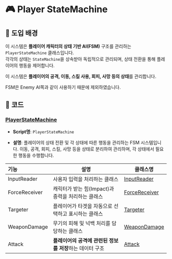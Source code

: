 

# 🎮 Player StateMachine

## 📖 도입 배경
이 시스템은 **플레이어 캐릭터의 상태 기반 AI(FSM)** 구조를 관리하는 `PlayerStateMachine` 클래스입니다.  
각각의 상태는 `StateMachine`을 상속받아 독립적으로 관리되며, 상태 전환을 통해 플레이어의 행동을 제어합니다.

 이 시스템은 **플레이어의 공격, 이동, 스킬 사용, 회피, 사망 등의 상태**를 관리합니다.

FSM은 Enemy AI쪽과 같이 사용하기 때문에 제외하였습니다.

## 🧱 코드

### [PlayerStateMachine](./PlayerStateMachine.cs)
- **Script명**: `PlayerStateMachine`  

- **설명**: 플레이어의 상태 전환 및 각 상태에 따른 행동을 관리하는 FSM 시스템입니다. 이동, 공격, 회피, 스킬, 사망 등을 상태로 분리하여 관리하며, 각 상태에서 필요한 행동을 수행합니다.

  

| 기능          | 설명                                                     | 클래스명                                        |
| :------------ | -------------------------------------------------------- | ----------------------------------------------- |
| InputReader   | 사용자 입력을 처리하는 클래스                            | [InputReader](../../InputReader.cs)             |
| ForceReceiver | 캐릭터가 받는 힘(Impact)과 중력을 처리하는 클래스        | [ForceReceiver](../../../ForceReceiver.cs)        |
| Targeter      | 플레이어가 타겟을 자동으로 선택하고 표시하는 클래스      | [Targeter](../../../Combat/Targeter.cs)         |
| WeaponDamage  | 무기의 피해 및 넉백 처리를 담당하는 클래스               | [WeaponDamage](../../../Combat/WeaponDamage.cs) |
| Attack        | **플레이어의 공격에 관련된 정보를 저장**하는 데이터 구조 | [Attack](../Attack.cs)                          |



